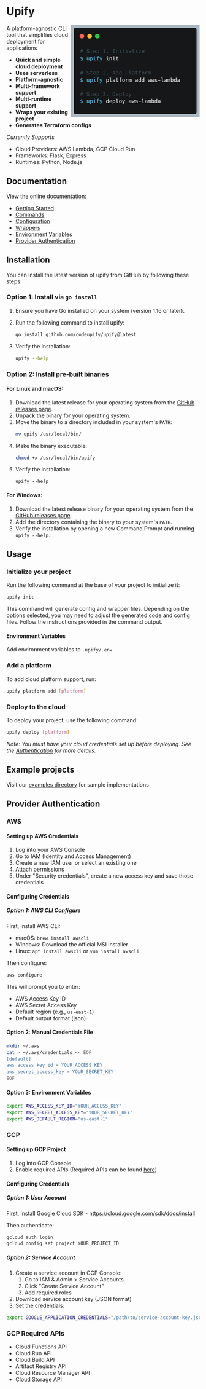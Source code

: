 # Upify

<img align="right" src="docs/assets/carbon.png" />

A platform-agnostic CLI tool that simplifies cloud deployment for applications

- **Quick and simple cloud deployment**
- **Uses serverless**
- **Platform-agnostic**
- **Multi-framework support**
- **Multi-runtime support**
- **Wraps your existing project**
- **Generates Terraform configs**

*Currently Supports*
- Cloud Providers: AWS Lambda, GCP Cloud Run
- Frameworks: Flask, Express
- Runtimes: Python, Node.js

## Documentation

View the [online documentation](https://codeupify.github.io/upify):

* [Getting Started](https://codeupify.github.io/upify/getting-started)
* [Commands](https://codeupify.github.io/upify/commands)  
* [Configuration](https://codeupify.github.io/upify/configuration)
* [Wrappers](https://codeupify.github.io/upify/wrappers)
* [Environment Variables](https://codeupify.github.io/upify/environment-variables)
* [Provider Authentication](#provider-authentication)

## Installation

You can install the latest version of upify from GitHub by following these steps:

### Option 1: Install via `go install`
1. Ensure you have Go installed on your system (version 1.16 or later).
2. Run the following command to install upify:

   ```bash
   go install github.com/codeupify/upify@latest
   ```
3. Verify the installation:

    ```bash
    upify --help
    ```

### Option 2: Install pre-built binaries

#### For Linux and macOS:
1. Download the latest release for your operating system from the [GitHub releases page](https://github.com/codeupify/upify/releases).
2. Unpack the binary for your operating system.
3. Move the binary to a directory included in your system's `PATH`:
    ```bash
    mv upify /usr/local/bin/
    ```
4. Make the binary executable:
    ```bash
    chmod +x /usr/local/bin/upify
    ```
5. Verify the installation:
    ```
    upify --help
    ```

#### For Windows:
1. Download the latest release binary for your operating system from the [GitHub releases page](https://github.com/codeupify/upify/releases).
2. Add the directory containing the binary to your system's `PATH`.
3. Verify the installation by opening a new Command Prompt and running `upify --help`.


## Usage

### Initialize your project

Run the following command at the base of your project to initialize it:

```bash
upify init
```

This command will generate config and wrapper files. Depending on the options selected, you may need to adjust the generated code and config files. Follow the instructions provided in the command output.

#### Environment Variables

Add environment variables to `.upify/.env`

### Add a platform

To add cloud platform support, run:

```bash
upify platform add [platform]
```

### Deploy to the cloud

To deploy your project, use the following command:

```bash
upify deploy [platform]
```

*Note: You must have your cloud credentials set up before deploying. See the [Authentication](#provider-authentication) for more details.*

## Example projects

Visit our [examples directory](https://github.com/codeupify/upify/tree/main/examples) for sample implementations

## Provider Authentication

### AWS

#### Setting up AWS Credentials

1. Log into your AWS Console
2. Go to IAM (Identity and Access Management)
3. Create a new IAM user or select an existing one
4. Attach permissions
5. Under "Security credentials", create a new access key and save those credentials

#### Configuring Credentials

##### Option 1: AWS CLI Configure

First, install AWS CLI:

- macOS: ```brew install awscli```
- Windows: Download the official MSI installer
- Linux: ```apt install awscli``` or ```yum install awscli```

Then configure:
```bash
aws configure
```

This will prompt you to enter:
- AWS Access Key ID
- AWS Secret Access Key
- Default region (e.g., `us-east-1`)
- Default output format (json)

#### Option 2: Manual Credentials File

```bash
mkdir ~/.aws
cat > ~/.aws/credentials << EOF
[default]
aws_access_key_id = YOUR_ACCESS_KEY
aws_secret_access_key = YOUR_SECRET_KEY
EOF
```

#### Option 3: Environment Variables

```bash
export AWS_ACCESS_KEY_ID="YOUR_ACCESS_KEY"
export AWS_SECRET_ACCESS_KEY="YOUR_SECRET_KEY"
export AWS_DEFAULT_REGION="us-east-1"
```

### GCP

#### Setting up GCP Project
1. Log into GCP Console
2. Enable required APIs (Required APIs can be found [here](#gcp-required-apis))

#### Configuring Credentials

##### Option 1: User Account
First, install Google Cloud SDK - https://cloud.google.com/sdk/docs/install

Then authenticate:
```bash
gcloud auth login
gcloud config set project YOUR_PROJECT_ID
```
##### Option 2: Service Account
1. Create a service account in GCP Console:
    1. Go to IAM & Admin > Service Accounts
    2. Click "Create Service Account"
    3. Add required roles
2. Download service account key (JSON format)
3. Set the credentials:

```bash
export GOOGLE_APPLICATION_CREDENTIALS="/path/to/service-account-key.json"
```

### GCP Required APIs

- Cloud Functions API
- Cloud Run API
- Cloud Build API
- Artifact Registry API
- Cloud Resource Manager API
- Cloud Storage API
